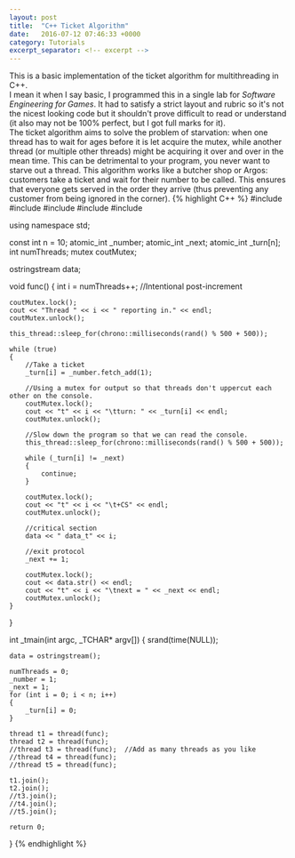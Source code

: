 ```yaml
---
layout: post
title:  "C++ Ticket Algorithm"
date:   2016-07-12 07:46:33 +0000
category: Tutorials
excerpt_separator: <!-- excerpt -->
---
```

This is a basic implementation of the ticket algorithm for multithreading in C++.<!-- excerpt --><br>
I mean it when I say basic, I programmed this in a single lab for _Software Engineering for Games_. It had to satisfy a strict layout and rubric so it's not the nicest looking code but it shouldn't prove difficult to read or understand (it also may not be 100% perfect, but I got full marks for it).<br>
The ticket algorithm aims to solve the problem of starvation: when one thread has to wait for ages before it is let acquire the mutex, while another thread (or multiple other threads) might be acquiring it over and over in the mean time. This can be detrimental to your program, you never want to starve out a thread. This algorithm works like a butcher shop or Argos: customers take a ticket and wait for their number to be called. This ensures that everyone gets served in the order they arrive (thus preventing any customer from being ignored in the corner).
{% highlight C++ %}
#include <iostream>
#include <atomic>
#include <thread>
#include <mutex>
#include <sstream>

using namespace std;

const int n = 10;
atomic_int _number;
atomic_int _next;
atomic_int _turn[n];
int numThreads;
mutex coutMutex;

ostringstream data;

void func() {
    int i = numThreads++;  //Intentional post-increment

    coutMutex.lock();
    cout << "Thread " << i << " reporting in." << endl;
    coutMutex.unlock();

    this_thread::sleep_for(chrono::milliseconds(rand() % 500 + 500));

    while (true)
    {
        //Take a ticket
        _turn[i] = _number.fetch_add(1);

        //Using a mutex for output so that threads don't uppercut each other on the console.
        coutMutex.lock();
        cout << "t" << i << "\tturn: " << _turn[i] << endl;
        coutMutex.unlock();

        //Slow down the program so that we can read the console.
        this_thread::sleep_for(chrono::milliseconds(rand() % 500 + 500));

        while (_turn[i] != _next)
        {
        	continue;
        }

        coutMutex.lock();
        cout << "t" << i << "\t+CS" << endl;
        coutMutex.unlock();

        //critical section
        data << " data_t" << i;

        //exit protocol
        _next += 1;

        coutMutex.lock();
        cout << data.str() << endl;
        cout << "t" << i << "\tnext = " << _next << endl;
        coutMutex.unlock();
    }
}


int _tmain(int argc, _TCHAR* argv[])
{
    srand(time(NULL));

    data = ostringstream();

    numThreads = 0;
    _number = 1;
    _next = 1;
    for (int i = 0; i < n; i++)
    {
        _turn[i] = 0;
    }

    thread t1 = thread(func);
    thread t2 = thread(func);
    //thread t3 = thread(func);  //Add as many threads as you like
    //thread t4 = thread(func);
    //thread t5 = thread(func);

    t1.join();
    t2.join();
    //t3.join();
    //t4.join();
    //t5.join();

    return 0;
}
{% endhighlight %}
